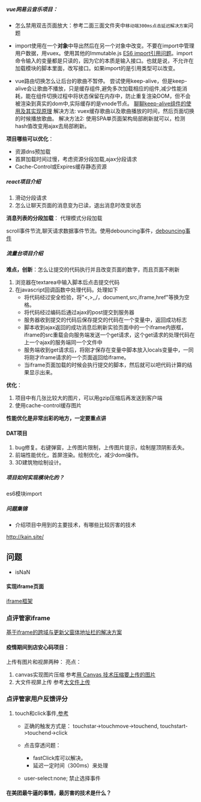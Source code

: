 ##### vue网易云音乐项目：
- 怎么禁用双击页面放大：参考二面三面文件夹中`移动端300ms点击延迟解决方案`问题

- import使用在一个**对象**中导出然后在另一个对象中改变。不要在import中管理用户数据，用vuex。使用其他的Immutable.js [ES6 import引用问题](https://segmentfault.com/a/1190000010230843)。import命令输入的变量都是只读的，因为它的本质是输入接口。也就是说，不允许在加载模块的脚本里面，改写接口。如果import的是引用类型可以改变。

- vue路由切换怎么让后台的歌曲不暂停。
尝试使用keep-alive，但是keep-alive会让歌曲不播放，只是缓存组件,避免多次加载相应的组件,减少性能消耗，能在组件切换过程中将状态保留在内存中，防止重复渲染DOM，但不会被渲染到真实的dom中,实际缓存的是vnode节点。 [聊聊keep-alive组件的使用及其实现原理](https://github.com/answershuto/learnVue/blob/master/docs/%E8%81%8A%E8%81%8Akeep-alive%E7%BB%84%E4%BB%B6%E7%9A%84%E4%BD%BF%E7%94%A8%E5%8F%8A%E5%85%B6%E5%AE%9E%E7%8E%B0%E5%8E%9F%E7%90%86.MarkDown) 
解决方法: vuex缓存歌曲以及歌曲播放的时间，然后页面切换的时候播放歌曲。
解决方法2: 使用SPA单页面架构局部刷新就可以，检测hash值改变用ajax去局部刷新。

**项目哪些可以优化**：

- 资源dns预加载
- 首屏加载时间过慢，考虑资源分段加载,ajax分段请求
- Cache-Control或Expires缓存静态资源

##### react项目介绍
1. 滑动分段请求
2. 怎么让聊天页面的消息变为已读，退出消息时改变状态

**消息列表的分段加载**：
代理模式分段加载

scroll事件节流,聊天请求数据事件节流。使用debouncing事件，[debouncing事件](https://segmentfault.com/q/1010000008666931)


##### 流量台项目介绍
**难点，创新**：怎么让提交的代码执行并且改变页面的数字，而且页面不刷新

1. 浏览器在textarea中输入脚本后点击提交代码
2. 在javascript回调函数中处理代码。处理如下
    - 将代码经过安全检验，将"<,>,\,/，document,src,iframe,href"等换为空格。
    - 将代码经过编码后通过ajax的post提交到服务器
    - 服务器收到提交的代码后保存提交的代码在一个变量中，返回成功标志
    - 脚本收到ajax返回的成功消息后刷新实验页面中的一个iframe内嵌框，iframe的src重载会向服务端发送一个get请求，这个get请求的处理代码在上一个ajax的服务端同一个文件中
    - 服务端收到get请求后，将刚才保存在变量中脚本放入locals变量中，一同将刚才iframe请求的一个页面返回给iframe。
    - 当iframe页面加载的时候会执行提交的脚本，然后就可以吧代码计算的结果显示出来。

**优化**：
1. 项目中有几张比较大的图片，可以用gzip压缩后再发送到客户端
2. 使用cache-control缓存图片

**性能优化是非常出彩的地方，一定要重点讲**


#### DAT项目
1. bug修复。右键弹窗，上传图片限制，上传图片提示，绘制屋顶阴影丢失。
2. 前端性能优化，首屏渲染。绘制优化，减少dom操作。
3. 3D建筑物绘制设计。



##### 项目如何实现模块化的？
es6模块import

##### 问题集锦
- 介绍项目中用到的主要技术，有哪些比较厉害的技术

http://kain.site/

## 问题
- isNaN


#### 实现iframe页面
[iframe框架](https://cloud.tencent.com/developer/article/1193409)


### 点评管家iframe
[基于iframe的跨域与更新父窗体地址栏的解决方案](https://cloud.tencent.com/developer/article/1193409)

#### 疫情期间到店安心码项目：
上传有图片和视屏两种：
亮点： 
1. canvas实现图片压缩
    参考[用 Canvas 技术压缩要上传的图片](https://juejin.im/entry/560a726960b2ad8a22a538fc)
2. 大文件视屏上传
    参考[大文件上传](https://juejin.im/post/5dff8a26e51d4558105420ed)

### 点评管家用户反馈评分
1. touch和click事件,[参考](https://www.jianshu.com/p/b950ef9b5056)
    - 正确的触发方式是： touchstar->touchmove->touchend,  touchstart->touchend->click

    - 点击穿透问题：
        + fastClick库可以解决。
        + 延迟一定时间（300ms）来处理
    
    - user-select:none;  禁止选择事件

#### 在美团最牛逼的事情，最厉害的技术是什么？


